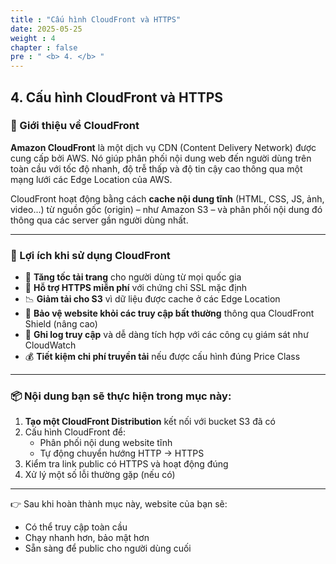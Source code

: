 ```yaml
---
title : "Cấu hình CloudFront và HTTPS"
date: 2025-05-25 
weight : 4 
chapter : false
pre : " <b> 4. </b> "
---
```



## 4. Cấu hình CloudFront và HTTPS

### 🔰 Giới thiệu về CloudFront

**Amazon CloudFront** là một dịch vụ CDN (Content Delivery Network) được cung cấp bởi AWS. Nó giúp phân phối nội dung web đến người dùng trên toàn cầu với tốc độ nhanh, độ trễ thấp và độ tin cậy cao thông qua một mạng lưới các Edge Location của AWS.

CloudFront hoạt động bằng cách **cache nội dung tĩnh** (HTML, CSS, JS, ảnh, video...) từ nguồn gốc (origin) – như Amazon S3 – và phân phối nội dung đó thông qua các server gần người dùng nhất.

---

### 🎯 Lợi ích khi sử dụng CloudFront

- 🚀 **Tăng tốc tải trang** cho người dùng từ mọi quốc gia
- 🔐 **Hỗ trợ HTTPS miễn phí** với chứng chỉ SSL mặc định
- 📉 **Giảm tải cho S3** vì dữ liệu được cache ở các Edge Location
- 🔎 **Bảo vệ website khỏi các truy cập bất thường** thông qua CloudFront Shield (nâng cao)
- 🧾 **Ghi log truy cập** và dễ dàng tích hợp với các công cụ giám sát như CloudWatch
- 💰 **Tiết kiệm chi phí truyền tải** nếu được cấu hình đúng Price Class

---

### 📦 Nội dung bạn sẽ thực hiện trong mục này:

1. **Tạo một CloudFront Distribution** kết nối với bucket S3 đã có
2. Cấu hình CloudFront để:
   - Phân phối nội dung website tĩnh
   - Tự động chuyển hướng HTTP → HTTPS
3. Kiểm tra link public có HTTPS và hoạt động đúng
4. Xử lý một số lỗi thường gặp (nếu có)

---

👉 Sau khi hoàn thành mục này, website của bạn sẽ:
- Có thể truy cập toàn cầu
- Chạy nhanh hơn, bảo mật hơn
- Sẵn sàng để public cho người dùng cuối
